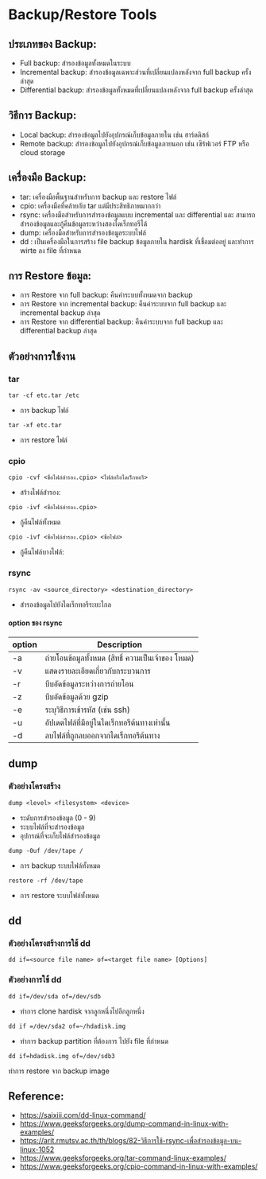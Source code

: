 # Backup/Restore Tools

## ประเภทของ Backup:

- Full backup: สำรองข้อมูลทั้งหมดในระบบ
- Incremental backup: สำรองข้อมูลเฉพาะส่วนที่เปลี่ยนแปลงหลังจาก full backup ครั้งล่าสุด
- Differential backup: สำรองข้อมูลทั้งหมดที่เปลี่ยนแปลงหลังจาก full backup ครั้งล่าสุด

## วิธีการ Backup:

- Local backup: สำรองข้อมูลไปยังอุปกรณ์เก็บข้อมูลภายใน เช่น ฮาร์ดดิสก์
- Remote backup: สำรองข้อมูลไปยังอุปกรณ์เก็บข้อมูลภายนอก เช่น เซิร์ฟเวอร์ FTP หรือ cloud storage

## เครื่องมือ Backup:
- tar: เครื่องมือพื้นฐานสำหรับการ backup และ restore ไฟล์
- cpio: เครื่องมือที่คล้ายกับ tar แต่มีประสิทธิภาพมากกว่า
- rsync: เครื่องมือสำหรับการสำรองข้อมูลแบบ incremental และ differential 
และ สามารถสำรองข้อมูลและกู้คืนข้อมูลระหว่างสองไดเร็กทอรีได้
- dump: เครื่องมือสำหรับการสำรองข้อมูลระบบไฟล์
- dd : เป็นเครื่องมือในการสร้าง file backup ข้อมูลภายใน hardisk ที่เชื่อมต่ออยู่ และทำการ wirte ลง file ที่กำหนด

## การ Restore ข้อมูล:

- การ Restore จาก full backup: คืนค่าระบบทั้งหมดจาก backup
- การ Restore จาก incremental backup: คืนค่าระบบจาก full backup และ incremental backup ล่าสุด
- การ Restore จาก differential backup: คืนค่าระบบจาก full backup และ differential backup ล่าสุด

## ตัวอย่างการใช้งาน 

### tar
```shell
tar -cf etc.tar /etc
```
- การ backup ไฟล์


```shell
tar -xf etc.tar
```
- การ restore ไฟล์

### cpio
```shell
cpio -cvf <ชื่อไฟล์สำรอง.cpio> <ไฟล์หรือไดเร็กทอรี>
```
- สร้างไฟล์สำรอง:
```shell
cpio -ivf <ชื่อไฟล์สำรอง.cpio>
```
- กู้คืนไฟล์ทั้งหมด

```shell
cpio -ivf <ชื่อไฟล์สำรอง.cpio> <ชื่อไฟล์>
```
- กู้คืนไฟล์บางไฟล์:

### rsync
```shell
rsync -av <source_directory> <destination_directory>
```
- สำรองข้อมูลไปยังไดเร็กทอรีระยะไกล
#### option ของ rsync
| option | Description    |
|----|---------------|
| -a  |ถ่ายโอนข้อมูลทั้งหมด (สิทธิ์ ความเป็นเจ้าของ โหมด)|
| -v| แสดงรายละเอียดเกี่ยวกับกระบวนการ    |
|-r|บีบอัดข้อมูลระหว่างการถ่ายโอน |
| -z  | บีบอัดข้อมูลด้วย gzip      |
| -e  |  ระบุวิธีการเข้ารหัส (เช่น ssh)    |
| -u  |อัปเดตไฟล์ที่มีอยู่ในไดเร็กทอรีต้นทางเท่านั้น  |
| -d  |ลบไฟล์ที่ถูกลบออกจากไดเร็กทอรีต้นทาง  |


## dump

### ตัวอย่างโครงสร้าง
```shell
dump <level> <filesystem> <device>
```
- <level> ระดับการสำรองข้อมูล (0 - 9)
- <filesystem> ระบบไฟล์ที่จะสำรองข้อมูล
- <device> อุปกรณ์ที่จะเก็บไฟล์สำรองข้อมูล
```shell
dump -0uf /dev/tape /
```
- การ backup ระบบไฟล์ทั้งหมด

```shell
restore -rf /dev/tape
```
- การ restore ระบบไฟล์ทั้งหมด

## dd

### ตัวอย่างโครงสร้างการใช้ dd
```shell
dd if=<source file name> of=<target file name> [Options]
```
### ตัวอย่างการใช้ dd
```shell
dd if=/dev/sda of=/dev/sdb
```
- ทำการ clone hardisk จากลูกหนึ่งไปอีกลูกหนึ่ง
```shell
dd if =/dev/sda2 of=~/hdadisk.img
```

- ทำการ backup partition ที่ต้องการ ไปยัง file ที่กำหนด
```shell
dd if=hdadisk.img of=/dev/sdb3
```
ทำการ restore จาก backup image

## Reference:

* https://saixiii.com/dd-linux-command/
* https://www.geeksforgeeks.org/dump-command-in-linux-with-examples/
* https://arit.rmutsv.ac.th/th/blogs/82-วิธีการใช้-rsync-เพื่อสำรองข้อมูล-บน-linux-1052
* https://www.geeksforgeeks.org/tar-command-linux-examples/ 
* https://www.geeksforgeeks.org/cpio-command-in-linux-with-examples/